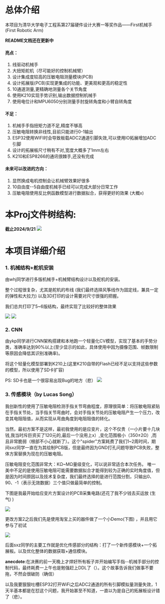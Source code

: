 # 总体介绍
本项目为清华大学电子工程系第27届硬件设计大赛一等奖作品——First机械手 (First Robotic Arm)

**README文档还在更新中**

#### 亮点：
1. 线驱动机械手
2. 大扭矩舵机（尽可能好的控制机械臂）
3. 设计集成度较高的压敏电阻测量模块(PCB)
4. 设计拓展版(PCB)实现更集成的功能、更美观和更高的稳定性
5. 10通道测量,更精确地测量各个关节角度
6. 使用K210实现手势识别,输出数据控制机械手
7. 使用电位计和MPU6050分别测量手肘旋转角度和小臂自转角度

#### 不足：
1. 机械手手指扭矩力道不足,精度不够高
2. 压敏电阻转换非线性,目前只能进行0-1输出
3. ESP32使用WIFI时会导致板载ADC2通道引脚失效,可以使用IO拓展增加ADC引脚
4. 设计的拓展板尺寸稍有不对,宽度大概多了1mm左右
5. K210和ESP8266的通讯很棘手,还没有完成

#### 未来可以改进的方向：
1. 显然换成电机控制会让机械臂效果好很多
2. 10自由度--5自由度机械手已经可以完成大部分日常工作
3. 压敏电阻使用反比例函数模型进行数据拟合，获得更好的效果  (大概x)


# 本Proj文件树结构:
**截止2024/9/21**
![](Assets\image.png)

# 本项目详细介绍
### 1. 机械结构+舵机安装
由whj同学进行多版机械手+机械臂结构设计以及舵机的安装。

整个过程很复杂，尤其是舵机的布线 (我们最终选择风筝线作为固定线，兼具一定的弹性和大拉力) 以及3D打印的设计需要对尺寸很强的把握。

我们总共打印了5~6版结构，最终实现了比较好的整体效果

![](Assets\机械手model.png)
![](Assets\e040da2fae356d49ce57128a7709baa.png)

### 2. CNN
由ykp同学进行CNN架构搭建和本地跑一个轻量化CV模型，实现了基本的手势分类，准确率达到90%以上(至少显示的如此，具体使用中因为摄像范围、帧数限制等原因会降低其识别准确率)。

将这个轻量化模型部署到K210上(这里K210自带的Flash已经不足以支持这些参数的模型，所以使用了SD卡扩容)

PS: SD卡也是一个很容易出现Bug的地方（悲）
![](Assets\a2758304f16990053c6dcff439679f2.png)

### 3. 传感模块（by Lucas Song）
我创新性的使用了压敏电阻检测手指关节弯曲程度，原理很简单：将压敏电阻紧贴在手指关节处，当手指关节弯曲时，会对手指关节处的压敏电阻产生一个压力，改变其电阻阻值，从而实现从弯曲角度到电阻阻值的转化。

当然，最初方案不是这样，最初我使用的是应变片，这个不仅贵（一小片要十几块钱,我当时斥巨资买了120元的,最后一个没用上x）,变化范围极小（350±2Ω）,而且非常脆弱（根部不小心就断了）。这个"spider"方案耗费了我们1~2周时间，期间sxz同学一直在为其绘制PCB版，但是最终因为GND打孔问题导致PCB失败，整体方案替换为现在的压敏电阻。

压敏电阻变化范围非常大：KΩ~MΩ量级变化，可以说非常适合本次任务。
唯一美中不足的是使用压敏电阻可能需要数据拟合才能得到较为正确的实时角度值，但是因为时间原因以及技术复杂度，我们最终选择的是进行范围分割，只输出0、90、-1（表示无效数据）三个值只做最简单的控制。

下图是我最开始给应变片方案设计的PCB采集电路(还花了我不少钱去买运放 (生气) )

![](Assets\a6d521d062995eade4d873c528f0f8b.png)

更改方案2之后我们先是使用淘宝上买的器件做了一个小Demo(下图) ，并且用它参与了初试

![](Assets\ec70871c8d0dbd2dac1d1edabe74749.png)

后面sxz同学的主要工作就是优化传感部分的结构：打了一个新传感模块+一个拓展板。以及优化整体的数据获取+通信模块。

**anecdote**:在决赛的前一天晚上才焊好所有板子并开始编写手指--机械手部分的控制代码，最终耗费一上午也是勉强赶上DDL了（）。这个故事告诉我们做事不要拖，不然会很破防（确信）

以及我要狠狠吐槽ESP32打开WiFi之后ADC2通道的所有引脚模拟量测量失效，1天半基本都是在怼这个问题，我开始甚至不知道，一直以为是自己的拓展板设计错了（悲）。


